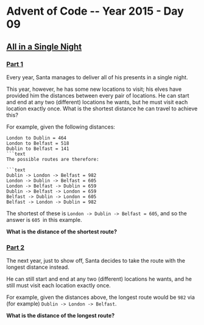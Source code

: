 # Advent of Code -- Year 2015 - Day 09

## [All in a Single Night](https://adventofcode.com/2015/day/9)

### [Part 1](https://adventofcode.com/2015/day/9#part1)

Every year, Santa manages to deliver all of his presents in a single night.

This year, however, he has some new locations to visit; his elves have provided
him the distances between every pair of locations. He can start and end at any
two (different) locations he wants, but he must visit each location exactly
once. What is the shortest distance he can travel to achieve this?

For example, given the following distances:

```text
London to Dublin = 464
London to Belfast = 518
Dublin to Belfast = 141
```text
The possible routes are therefore:

```text
Dublin -> London -> Belfast = 982
London -> Dublin -> Belfast = 605
London -> Belfast -> Dublin = 659
Dublin -> Belfast -> London = 659
Belfast -> Dublin -> London = 605
Belfast -> London -> Dublin = 982
```

The shortest of these is `London -> Dublin -> Belfast = 605`, and so the answer
is `605 `in this example.

**What is the distance of the shortest route?**

### [Part 2](https://adventofcode.com/2015/day/9#part2)

The next year, just to show off, Santa decides to take the route with the
longest distance instead.

He can still start and end at any two (different) locations he wants, and he
still must visit each location exactly once.

For example, given the distances above, the longest route would be `982` via
(for example) `Dublin -> London -> Belfast`.

**What is the distance of the longest route?**
